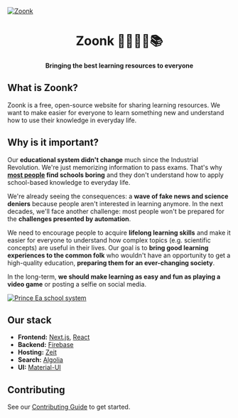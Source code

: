[![Zoonk](https://firebasestorage.googleapis.com/v0/b/zoonk-production.appspot.com/o/core%2Fzoonk_bg.png?alt=media&token=25a6c672-61d0-45cc-abd6-e437eb88475f)](https://zoonk.org)

<div align="center">
  <h1>Zoonk 👩‍💻👨‍💻📚 </h1>
  <strong>Bringing the best learning resources to everyone</strong>
</div>

## What is Zoonk?

Zoonk is a free, open-source website for sharing learning resources. We want to make easier for everyone to learn something new and understand how to use their knowledge in everyday life.

## Why is it important?

Our **educational system didn't change** much since the Industrial Revolution. We're just memorizing information to pass exams. That's why **[most people](https://www.nais.org/media/MemberDocuments/Research/2017-HSSSE-Final.pdf) find schools boring** and they don't understand how to apply school-based knowledge to everyday life.

We're already seeing the consequences: a **wave of fake news and science deniers** because people aren't interested in learning anymore. In the next decades, we'll face another challenge: most people won't be prepared for the **challenges presented by automation**.

We need to encourage people to acquire **lifelong learning skills** and make it easier for everyone to understand how complex topics (e.g. scientific concepts) are useful in their lives. Our goal is to **bring good learning experiences to the common folk** who wouldn't have an opportunity to get a high-quality education, **preparing them for an ever-changing society**.

In the long-term, **we should make learning as easy and fun as playing a video game** or posting a selfie on social media.

[![Prince Ea school system](http://img.youtube.com/vi/dqTTojTija8/0.jpg)](http://www.youtube.com/watch?v=dqTTojTija8 'Prince Ea school system')

## Our stack

- **Frontend:** [Next.js](http://nextjs.org/), [React](https://reactjs.org/)
- **Backend:** [Firebase](http://firebase.google.com/)
- **Hosting:** [Zeit](https://zeit.co/home)
- **Search:** [Algolia](https://www.algolia.com)
- **UI:** [Material-UI](https://material-ui.com/)

## Contributing

See our [Contributing Guide](./CONTRIBUTING.md) to get started.
